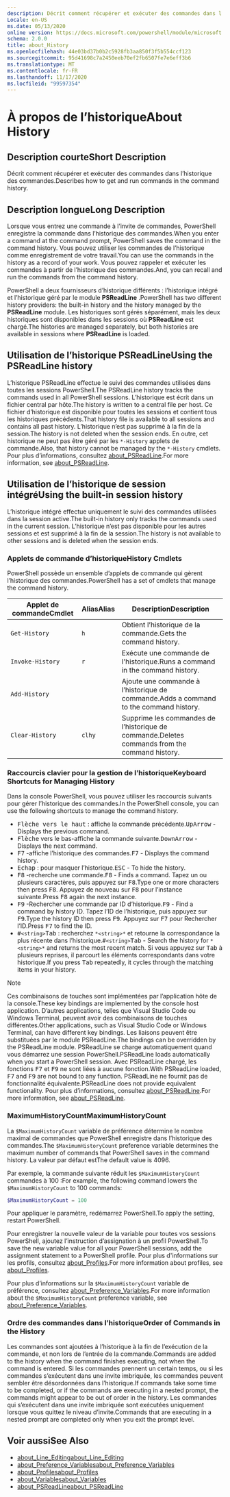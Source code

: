 ```yaml
---
description: Décrit comment récupérer et exécuter des commandes dans l’historique des commandes.
Locale: en-US
ms.date: 05/13/2020
online version: https://docs.microsoft.com/powershell/module/microsoft.powershell.core/about/about_history?view=powershell-7.2&WT.mc_id=ps-gethelp
schema: 2.0.0
title: about_History
ms.openlocfilehash: 44e03bd37b0b2c5928fb3aa850f3f5b554ccf123
ms.sourcegitcommit: 95d41698c7a2450eeb70ef2fb6507fe7e6eff3b6
ms.translationtype: MT
ms.contentlocale: fr-FR
ms.lasthandoff: 11/17/2020
ms.locfileid: "99597354"
---
```

# <a name="about-history"></a><span data-ttu-id="b6c87-103">À propos de l’historique</span><span class="sxs-lookup"><span data-stu-id="b6c87-103">About History</span></span>

## <a name="short-description"></a><span data-ttu-id="b6c87-104">Description courte</span><span class="sxs-lookup"><span data-stu-id="b6c87-104">Short Description</span></span>
<span data-ttu-id="b6c87-105">Décrit comment récupérer et exécuter des commandes dans l’historique des commandes.</span><span class="sxs-lookup"><span data-stu-id="b6c87-105">Describes how to get and run commands in the command history.</span></span>

## <a name="long-description"></a><span data-ttu-id="b6c87-106">Description longue</span><span class="sxs-lookup"><span data-stu-id="b6c87-106">Long Description</span></span>

<span data-ttu-id="b6c87-107">Lorsque vous entrez une commande à l’invite de commandes, PowerShell enregistre la commande dans l’historique des commandes.</span><span class="sxs-lookup"><span data-stu-id="b6c87-107">When you enter a command at the command prompt, PowerShell saves the command in the command history.</span></span> <span data-ttu-id="b6c87-108">Vous pouvez utiliser les commandes de l’historique comme enregistrement de votre travail.</span><span class="sxs-lookup"><span data-stu-id="b6c87-108">You can use the commands in the history as a record of your work.</span></span> <span data-ttu-id="b6c87-109">Vous pouvez rappeler et exécuter les commandes à partir de l’historique des commandes.</span><span class="sxs-lookup"><span data-stu-id="b6c87-109">And, you can recall and run the commands from the command history.</span></span>

<span data-ttu-id="b6c87-110">PowerShell a deux fournisseurs d’historique différents : l’historique intégré et l’historique géré par le module **PSReadLine** .</span><span class="sxs-lookup"><span data-stu-id="b6c87-110">PowerShell has two different history providers: the built-in history and the history managed by the **PSReadLine** module.</span></span> <span data-ttu-id="b6c87-111">Les historiques sont gérés séparément, mais les deux historiques sont disponibles dans les sessions où **PSReadLine** est chargé.</span><span class="sxs-lookup"><span data-stu-id="b6c87-111">The histories are managed separately, but both histories are available in sessions where **PSReadLine** is loaded.</span></span>

## <a name="using-the-psreadline-history"></a><span data-ttu-id="b6c87-112">Utilisation de l’historique PSReadLine</span><span class="sxs-lookup"><span data-stu-id="b6c87-112">Using the PSReadLine history</span></span>

<span data-ttu-id="b6c87-113">L’historique PSReadLine effectue le suivi des commandes utilisées dans toutes les sessions PowerShell.</span><span class="sxs-lookup"><span data-stu-id="b6c87-113">The PSReadLine history tracks the commands used in all PowerShell sessions.</span></span>
<span data-ttu-id="b6c87-114">L’historique est écrit dans un fichier central par hôte.</span><span class="sxs-lookup"><span data-stu-id="b6c87-114">The history is written to a central file per host.</span></span> <span data-ttu-id="b6c87-115">Ce fichier d’historique est disponible pour toutes les sessions et contient tous les historiques précédents.</span><span class="sxs-lookup"><span data-stu-id="b6c87-115">That history file is available to all sessions and contains all past history.</span></span> <span data-ttu-id="b6c87-116">L’historique n’est pas supprimé à la fin de la session.</span><span class="sxs-lookup"><span data-stu-id="b6c87-116">The history is not deleted when the session ends.</span></span> <span data-ttu-id="b6c87-117">En outre, cet historique ne peut pas être géré par les `*-History` applets de commande.</span><span class="sxs-lookup"><span data-stu-id="b6c87-117">Also, that history cannot be managed by the `*-History` cmdlets.</span></span> <span data-ttu-id="b6c87-118">Pour plus d’informations, consultez [about_PSReadLine](../../PSReadLine/About/about_PSReadLine.md).</span><span class="sxs-lookup"><span data-stu-id="b6c87-118">For more information, see [about_PSReadLine](../../PSReadLine/About/about_PSReadLine.md).</span></span>

## <a name="using-the-built-in-session-history"></a><span data-ttu-id="b6c87-119">Utilisation de l’historique de session intégré</span><span class="sxs-lookup"><span data-stu-id="b6c87-119">Using the built-in session history</span></span>

<span data-ttu-id="b6c87-120">L’historique intégré effectue uniquement le suivi des commandes utilisées dans la session active.</span><span class="sxs-lookup"><span data-stu-id="b6c87-120">The built-in history only tracks the commands used in the current session.</span></span> <span data-ttu-id="b6c87-121">L’historique n’est pas disponible pour les autres sessions et est supprimé à la fin de la session.</span><span class="sxs-lookup"><span data-stu-id="b6c87-121">The history is not available to other sessions and is deleted when the session ends.</span></span>

### <a name="history-cmdlets"></a><span data-ttu-id="b6c87-122">Applets de commande d’historique</span><span class="sxs-lookup"><span data-stu-id="b6c87-122">History Cmdlets</span></span>

<span data-ttu-id="b6c87-123">PowerShell possède un ensemble d’applets de commande qui gèrent l’historique des commandes.</span><span class="sxs-lookup"><span data-stu-id="b6c87-123">PowerShell has a set of cmdlets that manage the command history.</span></span>

| <span data-ttu-id="b6c87-124">Applet de commande</span><span class="sxs-lookup"><span data-stu-id="b6c87-124">Cmdlet</span></span>           | <span data-ttu-id="b6c87-125">Alias</span><span class="sxs-lookup"><span data-stu-id="b6c87-125">Alias</span></span>  | <span data-ttu-id="b6c87-126">Description</span><span class="sxs-lookup"><span data-stu-id="b6c87-126">Description</span></span>                                |
| ---------------- | ------ | ------------------------------------------ |
| `Get-History`    | `h`    | <span data-ttu-id="b6c87-127">Obtient l’historique de la commande.</span><span class="sxs-lookup"><span data-stu-id="b6c87-127">Gets the command history.</span></span>                  |
| `Invoke-History` | `r`    | <span data-ttu-id="b6c87-128">Exécute une commande de l'historique.</span><span class="sxs-lookup"><span data-stu-id="b6c87-128">Runs a command in the command history.</span></span>     |
| `Add-History`    |        | <span data-ttu-id="b6c87-129">Ajoute une commande à l’historique de commande.</span><span class="sxs-lookup"><span data-stu-id="b6c87-129">Adds a command to the command history.</span></span>     |
| `Clear-History`  | `clhy` | <span data-ttu-id="b6c87-130">Supprime les commandes de l’historique de commande.</span><span class="sxs-lookup"><span data-stu-id="b6c87-130">Deletes commands from the command history.</span></span> |

### <a name="keyboard-shortcuts-for-managing-history"></a><span data-ttu-id="b6c87-131">Raccourcis clavier pour la gestion de l’historique</span><span class="sxs-lookup"><span data-stu-id="b6c87-131">Keyboard Shortcuts for Managing History</span></span>

<span data-ttu-id="b6c87-132">Dans la console PowerShell, vous pouvez utiliser les raccourcis suivants pour gérer l’historique des commandes.</span><span class="sxs-lookup"><span data-stu-id="b6c87-132">In the PowerShell console, you can use the following shortcuts to manage the command history.</span></span>

- <span data-ttu-id="b6c87-133"><kbd>Flèche vers le haut</kbd> : affiche la commande précédente.</span><span class="sxs-lookup"><span data-stu-id="b6c87-133"><kbd>UpArrow</kbd> - Displays the previous command.</span></span>
- <span data-ttu-id="b6c87-134"><kbd>Flèche</kbd> vers le bas-affiche la commande suivante.</span><span class="sxs-lookup"><span data-stu-id="b6c87-134"><kbd>DownArrow</kbd> - Displays the next command.</span></span>
- <span data-ttu-id="b6c87-135"><kbd>F7</kbd> -affiche l’historique des commandes.</span><span class="sxs-lookup"><span data-stu-id="b6c87-135"><kbd>F7</kbd> - Displays the command history.</span></span>
- <span data-ttu-id="b6c87-136"><kbd>Echap</kbd> : pour masquer l’historique.</span><span class="sxs-lookup"><span data-stu-id="b6c87-136"><kbd>ESC</kbd> - To hide the history.</span></span>
- <span data-ttu-id="b6c87-137"><kbd>F8</kbd> -recherche une commande.</span><span class="sxs-lookup"><span data-stu-id="b6c87-137"><kbd>F8</kbd> - Finds a command.</span></span> <span data-ttu-id="b6c87-138">Tapez un ou plusieurs caractères, puis appuyez sur <kbd>F8</kbd>.</span><span class="sxs-lookup"><span data-stu-id="b6c87-138">Type one or more characters then press <kbd>F8</kbd>.</span></span> <span data-ttu-id="b6c87-139">Appuyez de nouveau sur <kbd>F8</kbd> pour l’instance suivante.</span><span class="sxs-lookup"><span data-stu-id="b6c87-139">Press <kbd>F8</kbd> again the next instance.</span></span>
- <span data-ttu-id="b6c87-140"><kbd>F9</kbd> -Rechercher une commande par ID d’historique.</span><span class="sxs-lookup"><span data-stu-id="b6c87-140"><kbd>F9</kbd> - Find a command by history ID.</span></span> <span data-ttu-id="b6c87-141">Tapez l’ID de l’historique, puis appuyez sur <kbd>F9</kbd>.</span><span class="sxs-lookup"><span data-stu-id="b6c87-141">Type the history ID then press <kbd>F9</kbd>.</span></span> <span data-ttu-id="b6c87-142">Appuyez sur <kbd>F7</kbd> pour Rechercher l’ID.</span><span class="sxs-lookup"><span data-stu-id="b6c87-142">Press <kbd>F7</kbd> to find the ID.</span></span>
- <span data-ttu-id="b6c87-143"><kbd>#</kbd>`<string>`</kbd><kbd>Tab</kbd> : recherchez `*<string>*` et retourne la correspondance la plus récente dans l’historique.</span><span class="sxs-lookup"><span data-stu-id="b6c87-143"><kbd>#</kbd>`<string>`</kbd><kbd>Tab</kbd> - Search the history for `*<string>*` and returns the most recent match.</span></span> <span data-ttu-id="b6c87-144">Si vous appuyez sur <kbd>Tab</kbd> à plusieurs reprises, il parcourt les éléments correspondants dans votre historique.</span><span class="sxs-lookup"><span data-stu-id="b6c87-144">If you press <kbd>Tab</kbd> repeatedly, it cycles through the matching items in your history.</span></span>

> [!NOTE]
> <span data-ttu-id="b6c87-145">Ces combinaisons de touches sont implémentées par l’application hôte de la console.</span><span class="sxs-lookup"><span data-stu-id="b6c87-145">These key bindings are implemented by the console host application.</span></span> <span data-ttu-id="b6c87-146">D’autres applications, telles que Visual Studio Code ou Windows Terminal, peuvent avoir des combinaisons de touches différentes.</span><span class="sxs-lookup"><span data-stu-id="b6c87-146">Other applications, such as Visual Studio Code or Windows Terminal, can have different key bindings.</span></span> <span data-ttu-id="b6c87-147">Les liaisons peuvent être substituées par le module PSReadLine.</span><span class="sxs-lookup"><span data-stu-id="b6c87-147">The bindings can be overridden by the PSReadLine module.</span></span> <span data-ttu-id="b6c87-148">PSReadLine se charge automatiquement quand vous démarrez une session PowerShell.</span><span class="sxs-lookup"><span data-stu-id="b6c87-148">PSReadLine loads automatically when you start a PowerShell session.</span></span>
> <span data-ttu-id="b6c87-149">Avec PSReadLine chargé, les fonctions <kbd>F7</kbd> et <kbd>F9</kbd> ne sont liées à aucune fonction.</span><span class="sxs-lookup"><span data-stu-id="b6c87-149">With PSReadLine loaded, <kbd>F7</kbd> and <kbd>F9</kbd> are not bound to any function.</span></span> <span data-ttu-id="b6c87-150">PSReadLine ne fournit pas de fonctionnalité équivalente.</span><span class="sxs-lookup"><span data-stu-id="b6c87-150">PSReadLine does not provide equivalent functionality.</span></span> <span data-ttu-id="b6c87-151">Pour plus d’informations, consultez [about_PSReadLine](../../PSReadLine/About/about_PSReadLine.md).</span><span class="sxs-lookup"><span data-stu-id="b6c87-151">For more information, see [about_PSReadLine](../../PSReadLine/About/about_PSReadLine.md).</span></span>

### <a name="maximumhistorycount"></a><span data-ttu-id="b6c87-152">MaximumHistoryCount</span><span class="sxs-lookup"><span data-stu-id="b6c87-152">MaximumHistoryCount</span></span>

<span data-ttu-id="b6c87-153">La `$MaximumHistoryCount` variable de préférence détermine le nombre maximal de commandes que PowerShell enregistre dans l’historique des commandes.</span><span class="sxs-lookup"><span data-stu-id="b6c87-153">The `$MaximumHistoryCount` preference variable determines the maximum number of commands that PowerShell saves in the command history.</span></span> <span data-ttu-id="b6c87-154">La valeur par défaut est</span><span class="sxs-lookup"><span data-stu-id="b6c87-154">The default value is</span></span>
4096.

<span data-ttu-id="b6c87-155">Par exemple, la commande suivante réduit les `$MaximumHistoryCount` commandes à 100 :</span><span class="sxs-lookup"><span data-stu-id="b6c87-155">For example, the following command lowers the `$MaximumHistoryCount` to 100 commands:</span></span>

```powershell
$MaximumHistoryCount = 100
```

<span data-ttu-id="b6c87-156">Pour appliquer le paramètre, redémarrez PowerShell.</span><span class="sxs-lookup"><span data-stu-id="b6c87-156">To apply the setting, restart PowerShell.</span></span>

<span data-ttu-id="b6c87-157">Pour enregistrer la nouvelle valeur de la variable pour toutes vos sessions PowerShell, ajoutez l’instruction d’assignation à un profil PowerShell.</span><span class="sxs-lookup"><span data-stu-id="b6c87-157">To save the new variable value for all your PowerShell sessions, add the assignment statement to a PowerShell profile.</span></span> <span data-ttu-id="b6c87-158">Pour plus d'informations sur les profils, consultez [about_Profiles](about_Profiles.md).</span><span class="sxs-lookup"><span data-stu-id="b6c87-158">For more information about profiles, see [about_Profiles](about_Profiles.md).</span></span>

<span data-ttu-id="b6c87-159">Pour plus d’informations sur la `$MaximumHistoryCount` variable de préférence, consultez [about_Preference_Variables](about_Preference_Variables.md).</span><span class="sxs-lookup"><span data-stu-id="b6c87-159">For more information about the `$MaximumHistoryCount` preference variable, see [about_Preference_Variables](about_Preference_Variables.md).</span></span>

### <a name="order-of-commands-in-the-history"></a><span data-ttu-id="b6c87-160">Ordre des commandes dans l’historique</span><span class="sxs-lookup"><span data-stu-id="b6c87-160">Order of Commands in the History</span></span>

<span data-ttu-id="b6c87-161">Les commandes sont ajoutées à l’historique à la fin de l’exécution de la commande, et non lors de l’entrée de la commande.</span><span class="sxs-lookup"><span data-stu-id="b6c87-161">Commands are added to the history when the command finishes executing, not when the command is entered.</span></span> <span data-ttu-id="b6c87-162">Si les commandes prennent un certain temps, ou si les commandes s’exécutent dans une invite imbriquée, les commandes peuvent sembler être désordonnées dans l’historique.</span><span class="sxs-lookup"><span data-stu-id="b6c87-162">If commands take some time to be completed, or if the commands are executing in a nested prompt, the commands might appear to be out of order in the history.</span></span> <span data-ttu-id="b6c87-163">Les commandes qui s’exécutent dans une invite imbriquée sont exécutées uniquement lorsque vous quittez le niveau d’invite.</span><span class="sxs-lookup"><span data-stu-id="b6c87-163">Commands that are executing in a nested prompt are completed only when you exit the prompt level.</span></span>

## <a name="see-also"></a><span data-ttu-id="b6c87-164">Voir aussi</span><span class="sxs-lookup"><span data-stu-id="b6c87-164">See Also</span></span>

- [<span data-ttu-id="b6c87-165">about_Line_Editing</span><span class="sxs-lookup"><span data-stu-id="b6c87-165">about_Line_Editing</span></span>](about_Line_Editing.md)
- [<span data-ttu-id="b6c87-166">about_Preference_Variables</span><span class="sxs-lookup"><span data-stu-id="b6c87-166">about_Preference_Variables</span></span>](about_Preference_Variables.md)
- [<span data-ttu-id="b6c87-167">about_Profiles</span><span class="sxs-lookup"><span data-stu-id="b6c87-167">about_Profiles</span></span>](about_Profiles.md)
- [<span data-ttu-id="b6c87-168">about_Variables</span><span class="sxs-lookup"><span data-stu-id="b6c87-168">about_Variables</span></span>](about_Variables.md)
- [<span data-ttu-id="b6c87-169">about_PSReadLine</span><span class="sxs-lookup"><span data-stu-id="b6c87-169">about_PSReadLine</span></span>](../../PSReadLine/About/about_PSReadLine.md)

